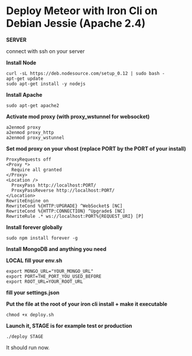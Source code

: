# Deploy Meteor with Iron Cli on Debian Jessie (Apache 2.4)

**SERVER**

connect with ssh on your server


**Install Node**

    curl -sL https://deb.nodesource.com/setup_0.12 | sudo bash -
    apt-get update
    sudo apt-get install -y nodejs


**Install Apache**

    sudo apt-get apache2


**Activate mod proxy (with proxy_wstunnel for websocket)**

    a2enmod proxy
    a2enmod proxy_http
    a2enmod proxy_wstunnel


**Set mod proxy on your vhost (replace PORT by the PORT of your install)**

    ProxyRequests off
    <Proxy *>
      Require all granted
    </Proxy>
    <Location />
      ProxyPass http://localhost:PORT/
      ProxyPassReverse http://localhost:PORT/
    </Location>
    RewriteEngine on
    RewriteCond %{HTTP:UPGRADE} ^WebSocket$ [NC]
    RewriteCond %{HTTP:CONNECTION} ^Upgrade$ [NC]
    RewriteRule .* ws://localhost:PORT%{REQUEST_URI} [P]


**Install forever globally**

    sudo npm install forever -g


**Install MongoDB and anything you need**



**LOCAL**
**fill your env.sh**

    export MONGO_URL="YOUR_MONGO_URL"
    export PORT=THE_PORT_YOU_USED_BEFORE
    export ROOT_URL=YOUR_ROOT_URL


**fill your settings.json**


**Put the file at the root of your iron cli install + make it executable**

    chmod +x deploy.sh


**Launch it, STAGE is for example test or production**

    ./deploy STAGE

It should run now.
